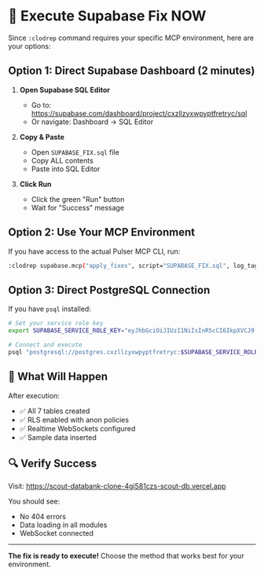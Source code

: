 # 🚀 Execute Supabase Fix NOW

Since `:clodrep` command requires your specific MCP environment, here are your options:

## Option 1: Direct Supabase Dashboard (2 minutes)

1. **Open Supabase SQL Editor**
   - Go to: https://supabase.com/dashboard/project/cxzllzyxwpyptfretryc/sql
   - Or navigate: Dashboard → SQL Editor

2. **Copy & Paste**
   - Open `SUPABASE_FIX.sql` file
   - Copy ALL contents
   - Paste into SQL Editor

3. **Click Run**
   - Click the green "Run" button
   - Wait for "Success" message

## Option 2: Use Your MCP Environment

If you have access to the actual Pulser MCP CLI, run:

```bash
:clodrep supabase.mcp("apply_fixes", script="SUPABASE_FIX.sql", log_tag="live-data-repair", dry_run=False)
```

## Option 3: Direct PostgreSQL Connection

If you have `psql` installed:

```bash
# Set your service role key
export SUPABASE_SERVICE_ROLE_KEY="eyJhbGciOiJIUzI1NiIsInR5cCI6IkpXVCJ9.eyJpc3MiOiJzdXBhYmFzZSIsInJlZiI6ImN4emxsenl4d3B5cHRmcmV0cnljIiwicm9sZSI6InNlcnZpY2Vfcm9sZSIsImlhdCI6MTc1MjM3NjE4MCwiZXhwIjoyMDY3OTUyMTgwfQ.bHZu_tPiiFVM7fZksLA1lIvflwKENz1t2jowGkx23QI"

# Connect and execute
psql "postgresql://postgres.cxzllzyxwpyptfretryc:$SUPABASE_SERVICE_ROLE_KEY@aws-0-us-west-1.pooler.supabase.com:6543/postgres" -f SUPABASE_FIX.sql
```

## 🎯 What Will Happen

After execution:
- ✅ All 7 tables created
- ✅ RLS enabled with anon policies  
- ✅ Realtime WebSockets configured
- ✅ Sample data inserted

## 🔍 Verify Success

Visit: https://scout-databank-clone-4gi581czs-scout-db.vercel.app

You should see:
- No 404 errors
- Data loading in all modules
- WebSocket connected

---

**The fix is ready to execute!** Choose the method that works best for your environment.